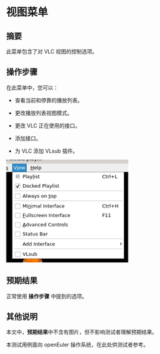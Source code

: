# 视图菜单

## 摘要

此菜单包含了对 VLC 视图的控制选项。

## 操作步骤

在此菜单中，您可以：

- 查看当前和停靠的播放列表。

- 更改播放列表视图模式。

- 更改 VLC 正在使用的接口。

- 添加接口。

- 为 VLC 添加 VLsub 插件。

![视图菜单](./img/视图菜单.png)

## 预期结果

正常使用 **操作步骤** 中提到的选项。

## 其他说明

本文中，**预期结果**中不含有图片，但不影响测试者理解预期结果。

本测试用例面向 openEuler 操作系统，在此处供测试者参考。
